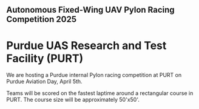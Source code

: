 ## Autonomous Fixed-Wing UAV Pylon Racing Competition 2025

# Purdue UAS Research and Test Facility (PURT)

We are hosting a Purdue internal Pylon racing competition at PURT on Purdue Aviation Day, April 5th.

Teams will be scored on the fastest laptime around a rectangular course in PURT. The course size will be approximately 50'x50'.